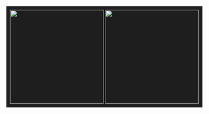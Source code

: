 <div style="display: flex; justify-content: space-between; align-items: center; width: 100%; height: 250px; background-color: #1E1E1E; padding: 10px;">
    <a href="https://www.codewars.com/users/zkryaev">
        <img src="https://github.r2v.ch/codewars?user=zkryaev&theme=gradient_by_level&hide_clan=true" style="width: 250px; height: auto; object-fit: contain;" />
    </a>
    <a href="https://leetcode.com/u/zkryaev/">
        <img src="https://leetcard.jacoblin.cool/zkryaev?theme=dark&font=Roboto" style="width: 250px; height: auto; object-fit: contain;" />
    </a>
</div>
